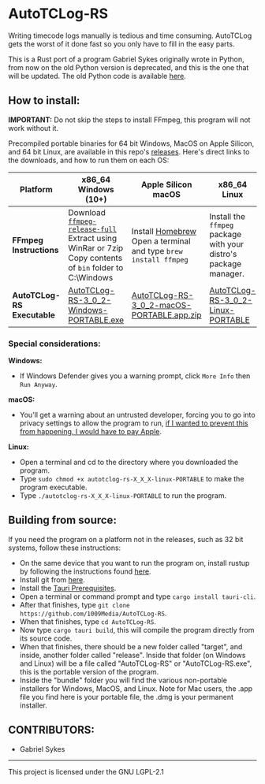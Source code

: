 # AutoTCLog-RS
Writing timecode logs manually is tedious and time consuming. AutoTCLog gets the worst of it done fast so you only have to fill in the easy parts.

This is a Rust port of a program Gabriel Sykes originally wrote in Python, from now on the old Python version is deprecated, and this is the one that will be updated. The old Python code is available [here](https://github.com/sykesgabri/AutoTCLog).

## How to install:

**IMPORTANT:** Do not skip the steps to install FFmpeg, this program will not work without it.

Precompiled portable binaries for 64 bit Windows, MacOS on Apple Silicon, and 64 bit Linux, are available in this repo's [releases](https://github.com/sykesgabri/AutoTCLog-RS/releases). Here's direct links to the downloads, and how to run them on each OS:

| Platform                    | x86_64 Windows (10+)                                                                                                                                 | Apple Silicon macOS                                                                                                                                      | x86_64 Linux                                                                                                                             |
|-----------------------------|------------------------------------------------------------------------------------------------------------------------------------------------------|----------------------------------------------------------------------------------------------------------------------------------------------------------|------------------------------------------------------------------------------------------------------------------------------------------|
| **FFmpeg Instructions**     | Download [`ffmpeg-release-full`](https://www.gyan.dev/ffmpeg/builds)<br>Extract using WinRar or 7zip<br>Copy contents of `bin` folder to C:\Windows  | Install [Homebrew](https://brew.sh)<br>Open a terminal and type `brew install ffmpeg`                                                                    | Install the `ffmpeg` package with your distro's package manager.                                                                         |
| **AutoTCLog-RS Executable** | [AutoTCLog-RS-3_0_2-Windows-PORTABLE.exe](https://github.com/1009Media/AutoTCLog-RS/releases/download/3.0.2/AutoTCLog-RS-3_0_2-Windows-PORTABLE.exe) | [AutoTCLog-RS-3_0_2-macOS-PORTABLE.app.zip](https://github.com/1009Media/AutoTCLog-RS/releases/download/3.0.2/AutoTCLog-RS-3_0_2-macOS-PORTABLE.app.zip) | [AutoTCLog-RS-3_0_2-Linux-PORTABLE](https://github.com/1009Media/AutoTCLog-RS/releases/download/3.0.2/AutoTCLog-RS-3_0_2-Linux-PORTABLE) |

### Special considerations:

**Windows:**

- If Windows Defender gives you a warning prompt, click `More Info` then `Run Anyway`.

**macOS:**

- You'll get a warning about an untrusted developer, forcing you to go into privacy settings to allow the program to run, [if I wanted to prevent this from happening, I would have to pay Apple](https://developer.apple.com/support/compare-memberships/).

**Linux:**

- Open a terminal and cd to the directory where you downloaded the program.
- Type `sudo chmod +x autotclog-rs-X_X_X-linux-PORTABLE` to make the program executable.
- Type `./autotclog-rs-X_X_X-linux-PORTABLE` to run the program.

## Building from source:

If you need the program on a platform not in the releases, such as 32 bit systems, follow these instructions:

- On the same device that you want to run the program on, install rustup by following the instructions found [here](https://www.rust-lang.org/tools/install).
- Install git from [here](https://git-scm.com/downloads).
- Install the [Tauri Prerequisites](https://tauri.app/v1/guides/getting-started/prerequisites/).
- Open a terminal or command prompt and type `cargo install tauri-cli`.
- After that finishes, type `git clone https://github.com/1009Media/AutoTCLog-RS`.
- When that finishes, type `cd AutoTCLog-RS`.
- Now type `cargo tauri build`, this will compile the program directly from its source code.
- When that finishes, there should be a new folder called "target", and inside, another folder called "release". Inside that folder (on Windows and Linux) will be a file called "AutoTCLog-RS" or "AutoTCLog-RS.exe", this is the portable version of the program.
- Inside the "bundle" folder you will find the various non-portable installers for Windows, MacOS, and Linux. Note for Mac users, the .app file you find here is your portable file, the .dmg is your permanent installer.

## CONTRIBUTORS:

- Gabriel Sykes

---
This project is licensed under the GNU LGPL-2.1
